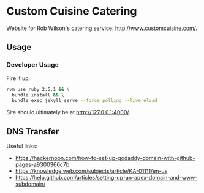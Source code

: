 # Custom Cuisine Catering
Website for Rob Wilson's catering service: http://www.customcuisine.com/.

## Usage

### Developer Usage
Fire it up:

```bash
rvm use ruby 2.5.1 && \
  bundle install && \
  bundle exec jekyll serve --force_polling --livereload
```

Site should ultimately be at http://127.0.0.1:4000/.

## DNS Transfer
Useful links:

* https://hackernoon.com/how-to-set-up-godaddy-domain-with-github-pages-a9300366c7b
* https://knowledge.web.com/subjects/article/KA-01111/en-us
* https://help.github.com/articles/setting-up-an-apex-domain-and-www-subdomain/